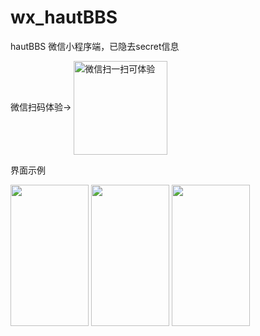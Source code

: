 # wx_hautBBS
hautBBS 微信小程序端，已隐去secret信息  

微信扫码体验->
<img src="https://github.com/coldcoder126/git_images/blob/master/hautBBS.JPG" width="150" height="150" alt="微信扫一扫可体验" align=center>

界面示例  

<img src="https://github.com/coldcoder126/git_images/blob/master/hautBBS_topic.PNG" width="125" height="226" alt="" align=center>  <img src="https://github.com/coldcoder126/git_images/blob/master/hautBBS_commodity.PNG" width="125" height="226" alt="" align=center>  <img src="https://github.com/coldcoder126/git_images/blob/master/hautBBS_my.PNG" width="125" height="226" alt="" align=center>  


